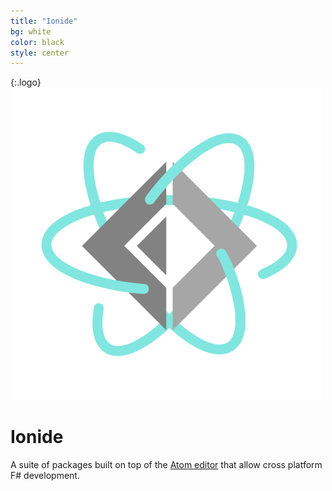 ```yaml
---
title: "Ionide"
bg: white
color: black
style: center
---
```

{:.logo}
![](/img/ionide.png)

# Ionide

A suite of packages built on top of the [Atom editor](http://atom.io) that allow cross platform F# development.
